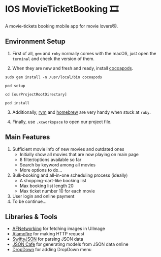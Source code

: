 # IOS MovieTicketBooking 🎞
A movie-tickets booking mobile app for movie lovers😻.

## Environment Setup
1. First of all, `gem` and `ruby` normally comes with the macOS, just open the `terminal` and check the version of them.

2. When they are new and fresh and ready, install [cocoapods](https://cocoapods.org/).
```
sudo gem install -n /usr/local/bin cocoapods

pod setup

cd [ourProjectRootDirectary]

pod install
```
3. Additionally, [rvm](https://rvm.io/) and [homebrew](https://brew.sh/) are very handy when stuck at `ruby`.

4. Finally, use `.xcworkspace` to open our project file.

## Main Features

1. Sufficient movie info of new movies and outdated ones
    - Initially show all movies that are now playing on main page
    - 8 filter/options available so far
    - Search by keyword among all movies
    - More options to do...
2. Bulk-booking and all-in-one scheduling process (ideally)
    - A shopping-cart-like booking list
    - Max booking list length 20
    - Max ticket number 10 for each movie
3. User login and online payment
4. To be continue...

## Libraries & Tools
- [AFNetworking](https://github.com/AFNetworking/AFNetworking) for fetching images in UIImage
- [Alamofire](https://github.com/Alamofire/Alamofire) for making HTTP request
- [SwiftyJSON](https://github.com/SwiftyJSON/SwiftyJSON) for parsing JSON data
- [JSON Cafe](http://www.jsoncafe.com/) for generating models from JSON data online
- [DropDown](https://github.com/AssistoLab/DropDown.git) for adding DropDown menu
